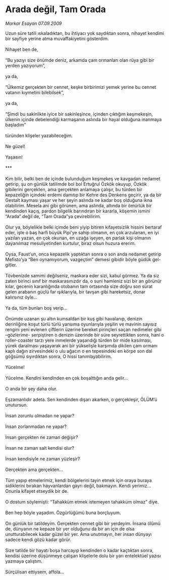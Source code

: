 # Arada değil, Tam Orada

*Markar Esayan 07.09.2009*

<div class="taraf_structure_2col_1zq">
<div class="margen_n">



 <p>Uzun süre tatili ıskaladıktan, bu ihtiyacı yok saydıktan sonra, nihayet kendimi bir sayfiye yerine atma muvaffakiyetini gösterdim. <br/><br/>Nihayet ben de, <br/><br/>“Bu yazıyı size önümde deniz, arkamda çam ormanları olan rüya gibi bir yerden yazıyorum”, <br/><br/>ya da, <br/><br/>“Ülkemiz gerçekten bir cennet, keşke birbirimizi yemek yerine bu cennet vatanın kıymetini bilebilsek”, <br/><br/>ya da, <br/><br/>“Şimdi bu sakinlikte iyice bir sakinleşince, içinden çıktığım keşmekeşin, ülkenin içinde debelendiği karmaşanın aslında bir hayal olduğuna inanmaya başladım” <br/><br/>türünden klişeler yazabileceğim. <br/><br/>Ne güzel! <br/><br/>Yaşasın! <br/><br/>*** <br/><br/>Kim bilir, belki ben de içinde bulunduğum keşmekeş ve kavgadan nedamet getirip, şu on günlük tatilimde bol bol Ertuğrul Özkök okuyup, Özkök gibilerini gerçekten, ama gerçekten anlamaya çalışır, bu türden bir kepazeliğin içindeki erdemi damıtıp bir Kehre des Denkens geçirir, ya da bir Gestalt kayması yaşar ve her şeyin aslında ne kadar boş olduğuna ikna olabilirim. Mesela ani gibi görünen, ama aslında, altında bir ömürlük bir kendinden kaçış, pardon bilgelik barındıran bir kararla, köşemin ismini “Arada” değil de, “Tam Orada”ya çevirebilirim. <br/><br/>Olur ya, böylelikle belki içimde beni yiyip bitiren kifayetsizlik hissini bertaraf eder, işte o baş harfi büyük Pipi’ye sahip olmanın, en çok arzulanan, en iyi yazıları yazan, en çok okunan, en uzağa işeyen, en parlak kişi olmanın dayanılmaz mesuliyetinden kurtulur, biraz olsun huzura ererim. <br/><br/>Oysa, Faust’un, onca kepazelik yaptıktan sonra o son anda nedamet getirip Mefisto’ya “Ben oynamıyorum, vazgeçtim” demesi gibidir böyle güdük gel-gitler. <br/><br/>Tövbenizde samimi değilseniz, maskara eder sizi, kabul görmez. Ya da siz zaten birinci sınıf bir maskarasınızdır da, o suni hamleniz sizi bir an görünür kılar, gecenin karanlığında otobanın tam ortasında size doğru son sürat gelen arabanın güçlü far ışıklarıyla, bir tavşan gibi hareketsiz, donar kalırsınız öyle... <br/><br/>Ya da, tüm bunları boş verip... <br/><br/>Önümde uzanan şu altın kumsaldan bir kuş gibi havalanıp, denizin derinliğine koşut türlü türlü yansıma oyunlarıyla yeşilin ve mavinin sayısız rengini yeni evlenen çiftlerin üzerine bereket pirinçleri saçan nedimeler gibi –gözlerime- serpiştiren o denizin üzerinde bir süre seyrettikten sonra, hani o roller-coaster tarzı yere inmelerde yaşandığı türden bir mide kasılması, yürek daralması yaşayarak ani bir yükselişle karşımda dikilen çam ormanı kaplı dağın zirvesindeki o ulu ağacın o en tepesindeki en körpe son dal göğsümü sıyırdıktan sonra, O hissi tanımlayabilirim. <br/><br/>Yücelme! <br/><br/>Yücelme. Kendini kendinden en çok boşalttığın anda gelir... <br/><br/>O anda bir şey daha olur. <br/><br/>Eşzamanlıdır adeta. Sen kendinden dışarı akarken, o gerçekleşir, ÖLÜM’ü unutursun. <br/><br/>İnsan zorunlu olmadan ne yapar? <br/><br/>İnsan zorlanmadan ne yapar? <br/><br/>İnsan gerçekten ne zaman değişir? <br/><br/>İnsan ne zaman salt kendisi olur? <br/><br/>İnsan kendisiyle ne zaman yüzleşir? <br/><br/>Gerçekten ama gerçekten... <br/><br/>Tüm yapıp etmelerimiz, kendi bölgelerini tayin etmek için oraya buraya sidiklerini bırakan hayvanlardan gayrı değil, bakmayın. Kendi yerimiz... Onunla kifayet etseydik bir de. <br/><br/>O dostum söylemişti: “Tahakküm etmek istemeyen tahakküm olmaz” diye. <br/><br/>Ben hep böyle yaşadım. Özgürlüğümü buna borçluyum. <br/><br/>On günlük bir tatildeyim. Gerçekten cennet gibi bir yerdeyim. İnsana ölümü de, dünyanın ne kepaze bir yer olduğunu da bir an için de olsa unutturabilecek kadar güzel bir yer. Ama unutmayın, her insan dünyayı sadece kendi gözü kadar görür. <br/><br/>Size tatilde bir hayatı boşa harcayıp kendinden o kadar kaçtıktan sonra, kendisi üzerine düşünmeye çalışan klişelerle dolu bir yarı entelektüel yazısı yazmaya çalıştım. <br/><br/>Sürçülisan ettiysem, affola...</p>
<br/>
<br/>
<br/>



<br/>


<div id="taraf_not">
</div>

</div>


</div>
